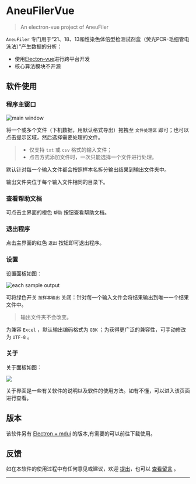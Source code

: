 <!--
 * @Author: Letmeouted
 * @Email: 1002726239@qq.com
 * @FilePath: \VueAnenuFiler\README.md
-->
# AneuFilerVue

> An electron-vue project of AneuFiler

`AneuFiler` 专门用于“21、18、13和性染色体倍型检测试剂盒（荧光PCR-毛细管电泳法）”产生数据的分析：

- 使用[Electon-vue](https://simulatedgreg.gitbooks.io/electron-vue/content/cn/)进行跨平台开发
- 核心算法模块不开源
## 软件使用

### 程序主窗口

![main window](https://cdn.jsdelivr.net/gh/Letmeouted/PicGO/Pic/Snipaste_2021-02-01_12-10-23.png)

将一个或多个文件（下机数据，用默认格式导出）拖拽至 `文件处理区` 即可；也可以点击提示区域，然后选择需要处理的文件。

> - 仅支持 `txt` 或 `csv` 格式的输入文件；
> - 点击方式添加文件时，一次只能选择一个文件进行处理。

默认针对每一个输入文件都会按照样本名拆分输出结果到输出文件夹中。

输出文件夹位于每个输入文件相同的目录下。

### 查看帮助文档

可点击主界面的橙色 `帮助` 按钮查看帮助文档。

### 退出程序

点击主界面的红色 `退出` 按钮即可退出程序。

### 设置

设置面板如图：

![each sample output](https://cdn.jsdelivr.net/gh/Letmeouted/PicGO/Pic/Snipaste_2021-02-01_12-14-26.png)

可将绿色开关 `按样本输出` 关闭：针对每一个输入文件会将结果输出到唯一一个结果文件中。

> 输出文件夹不会改变。

为兼容 `Excel` ，默认输出编码格式为 `GBK` ；为获得更广泛的兼容性，可手动修改为 `UTF-8` 。

### 关于
关于面板如图：

![](https://cdn.jsdelivr.net/gh/Letmeouted/PicGO/Pic/Snipaste_2021-02-01_12-19-18.png)

关于界面是一些有关软件的说明以及软件的使用方法。如有不懂，可以进入该页面进行查看。

## 版本

该软件另有 [Electron + mdui](https://github.com/NTLx/AneuFiler) 的版本,有需要的可以前往下载使用。
## 反馈

如在本软件的使用过程中有任何意见或建议，欢迎 [提出](https://github.com/NTLx/AneuFiler/issues/new/choose)，也可以 [查看留言](https://github.com/NTLx/AneuFiler/issues) 。

---

